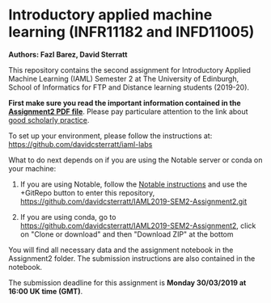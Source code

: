 # Introductory applied machine learning (INFR11182 and INFD11005)

**Authors: Fazl Barez, David Sterratt**

This repository contains the second assignment for Introductory
Applied Machine Learning (IAML) Semester 2 at The University of
Edinburgh, School of Informatics for FTP and Distance learning
students (2019-20).

**First make sure you read the important information contained in the
[Assignment2 PDF file](/blob/master/Assignment2.pdf)**. Please pay
particulare attention to the link about [good scholarly
practice](http://web.inf.ed.ac.uk/infweb/admin/policies/academic-misconduct).


To set up your environment, please follow the instructions at:
https://github.com/davidcsterratt/iaml-labs

What to do next depends on if you are using the Notable server or
conda on your machine:

1. If you are using Notable, follow the [Notable
  instructions](https://github.com/davidcsterratt/iaml-labs/blob/master/README-notable.md)
  and use the +GitRepo button to enter this repository,
  https://github.com/davidcsterratt/IAML2019-SEM2-Assignment2.git

2. If you are using conda, go to 
   https://github.com/davidcsterratt/IAML2019-SEM2-Assignment2, click
   on "Clone or download" and then "Download ZIP" at the bottom

You will find all necessary data and the assignment notebook in the
Assignment2 folder. The submission instructions are also contained in
the notebook.

The submission deadline for this assignment is **Monday 30/03/2019 at
 16:00 UK time (GMT)**.
